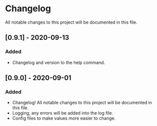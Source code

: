 # Changelog
All notable changes to this project will be documented in this file.

## [0.9.1] - 2020-09-13
### Added
- Changelog and version to the help command.

## [0.9.0] - 2020-09-01
### Added
- Changelog! All notable changes to this project will be documented in this file.
- Logging, any errors will be added into the log file.
- Config files to make values more easier to change.
